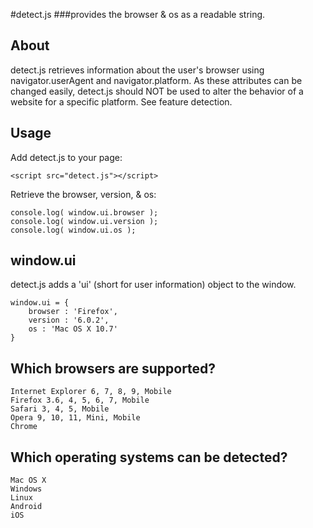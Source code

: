 #detect.js
###provides the browser & os as a readable string.

## About

detect.js retrieves information about the user's browser using navigator.userAgent and navigator.platform. As these attributes can be changed easily, detect.js should NOT be used to alter the behavior of a website for a specific platform. See feature detection.
## Usage

Add detect.js to your page:

    <script src="detect.js"></script>

Retrieve the browser, version, & os:
    
    console.log( window.ui.browser );
    console.log( window.ui.version );
    console.log( window.ui.os );
    
## window.ui

detect.js adds a 'ui' (short for user information) object to the window.

    window.ui = {
        browser : 'Firefox',
        version : '6.0.2',
        os : 'Mac OS X 10.7'
    }

## Which browsers are supported?
    
    Internet Explorer 6, 7, 8, 9, Mobile
    Firefox 3.6, 4, 5, 6, 7, Mobile
    Safari 3, 4, 5, Mobile
    Opera 9, 10, 11, Mini, Mobile 
    Chrome

## Which operating systems can be detected?

    Mac OS X
    Windows
    Linux
    Android
    iOS
